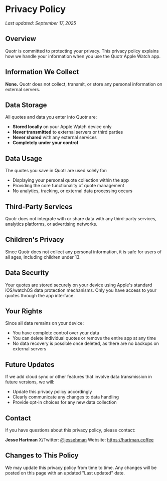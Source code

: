 # Privacy Policy

*Last updated: September 17, 2025*

## Overview

Quotr is committed to protecting your privacy. This privacy policy explains how we handle your information when you use the Quotr Apple Watch app.

## Information We Collect

**None.** Quotr does not collect, transmit, or store any personal information on external servers.

## Data Storage

All quotes and data you enter into Quotr are:

- **Stored locally** on your Apple Watch device only
- **Never transmitted** to external servers or third parties
- **Never shared** with any external services
- **Completely under your control**

## Data Usage

The quotes you save in Quotr are used solely for:

- Displaying your personal quote collection within the app
- Providing the core functionality of quote management
- No analytics, tracking, or external data processing occurs

## Third-Party Services

Quotr does not integrate with or share data with any third-party services, analytics platforms, or advertising networks.

## Children's Privacy

Since Quotr does not collect any personal information, it is safe for users of all ages, including children under 13.

## Data Security

Your quotes are stored securely on your device using Apple's standard iOS/watchOS data protection mechanisms. Only you have access to your quotes through the app interface.

## Your Rights

Since all data remains on your device:

- You have complete control over your data
- You can delete individual quotes or remove the entire app at any time
- No data recovery is possible once deleted, as there are no backups on external servers

## Future Updates

If we add cloud sync or other features that involve data transmission in future versions, we will:

- Update this privacy policy accordingly
- Clearly communicate any changes to data handling
- Provide opt-in choices for any new data collection

## Contact

If you have questions about this privacy policy, please contact:

**Jesse Hartman**
X/Twitter: [@jessehman](https://x.com/jessehman)
Website: https://hartman.coffee

## Changes to This Policy

We may update this privacy policy from time to time. Any changes will be posted on this page with an updated "Last updated" date.